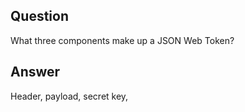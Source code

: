## Question

What three components make up a JSON Web Token?

## Answer
Header, payload, secret key, 
